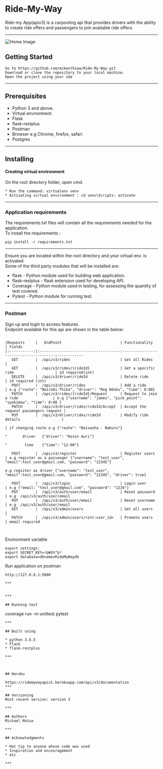 
# Ride-My-Way

Ride-my App(apiv3) is a carpooling api that provides drivers with the ability to create ride offers and passengers  to join available ride offers.

***
![Home Image](https://raw.github.com/mikenthiwa/Ride-My-Way/apiv1/img.png)

## Getting Started
```
Go to https://github.com/mikenthiwa/Ride-My-Way.git 
Download or clone the repository to your local machine. 
Open the project using your ide
```

***

## Prerequisites

* Python 3 and above.
* Virtual environment.
* Flask
* flask-restplus
* Postman
* Browser e.g Chrome, firefox, safari
* Postgres

***

## Installing

#### Creating virtual environment

On the root directory folder, open cmd.
````
* Run the command: virtualenv venv
* Activating virtual environment : cd venv\Scripts: activate 
````

***
### Application requirements

The requirements.txt files will contain all the requirements needed 
for the application. <br>
To install the requirements :
````
pip install -r requirements.txt 
````

***
Ensure you are located within the root directory and your virtual env. is activated <br/>
Some of the third party modules that will be installed are: 
* flask - Python module used for building web application.
* flask-restplus - flask extension used for developing API.
* Coverage - Python module used in testing, for assessing the quantity of test covered.
* Pytest - Python module for running test.

***

### Postman
Sign up and login to access features. <br>
Endpoint available for this api are shown in the table below:
````

|Requests     |   EndPoint                           | Functionality                         | Fields
|:-----------:|:-------------------------------------:---------------------------------------:------------
   GET        |  /api/v3/rides                       | Get all Rides                         | 
   GET        |  /api/v3/rides/{rideId}              | Get a specific ride                   | id required(int)                     
   DELETE     |  /api/v3/driver/rideId               | Delete ride                           | id required (int)
   POST       |  /api/v3/driver/rides                | Add a ride                            | e.g {"route": "Nairobi-Thika", "driver": "Reg Nduku", "time": 8:00}                                                                                               
   PATCH      |  /api/v3/rides/{rideId}/Request      | Request to join a ride                | e.g {"username": "james", "pick_point": "syokimau", "time": 8:00 }
   PATCH      |  /api/v3/driver/rides/rideId/Accept  | Accept the request passengers request |  
   PUT        |  /api/v3/driver/rides/rideId         | Modify ride details                   |
                                                                                             | if changing route e.g {"route": "Naivasha - Nakuru"}
                                                                                                    "       driver   {"driver": "Kevin Auri"}
                                                                                                    "        time    {"time": "12:00"}
                                                                                                                     
   POST       |  /api/v3/register                    | Register users                        | e.g register as a passanger {"username": "test_user", "email":test_user@gmail.com, "password": "12345"}
                                                                                               e.g register as driver {"username": "test_user", "email":test_user@gmail.com, "password": "12345", "driver": true}
                                                                                               
   POST       |  /api/v3/login                       | Login user                            | e.g {"email: "test_user@gmail.com", "password": "1234"}
   PUT        |  /api/v3/auth/user/email             | Reset password                        | e.g  /api/v3/auth/user/email 
   PUT        |  /api/v3/auth/user/email             | Reset username                        | e.g  /api/v3/auth/user/email 
   GET        |  /api/v3/admin/users                 | Get all users                         |
   PATCH      |  /api/v3/admin/users/<int:user_id>   | Promote users                         | email required
   
  
````

Environment variable
```
export settings:
export SECRET_KEY=!@#$%^&*
export database=dbname=RideMyWaydb

```

Run application on postman
```
http://127.0.0.1:5000 
```

````
***


***

## Running test
````
coverage run -m unittest
pytest
````
***

## Built using

* python 3.6.5
* Flask
* flask-restplus

***



## Heroku

https://ridemywayapiv1.herokuapp.com/api/v3/documentation
***

## Versioning
Most recent version: version 3

***

## Authors
Michael Mutua 

***

## Acknowledgments

* Hat tip to anyone whose code was used
* Inspiration and encouragement
* etc

***
    
 
